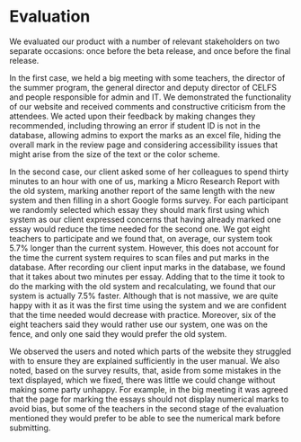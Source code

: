 Evaluation
==========
We evaluated our product with a number of relevant stakeholders on two separate occasions: once before the beta release, and once before the final release.

In the first case, we held a big meeting with some teachers, the director of the summer program, the general director and deputy director of CELFS and people responsible for admin and IT. We demonstrated the functionality of our website and received comments and constructive criticism from the attendees. We acted upon their feedback by making changes they recommended, including throwing an error if student ID is not in the database, allowing admins to export the marks as an excel file, hiding the overall mark in the review page and considering accessibility issues that might arise from the size of the text or the color scheme.

In the second case, our client asked some of her colleagues to spend thirty minutes to an hour with one of us, marking a Micro Research Report with the old system, marking another report of the same length with the new system and then filling in a short Google forms survey. For each participant we randomly selected which essay they should mark first using which system as our client expressed concerns that having already marked one essay would reduce the time needed for the second one. We got eight teachers to participate and we found that, on average, our system took 5.7% longer than the current system. However, this does not account for the time the current system requires to scan files and put marks in the database. After recording our client input marks in the database, we found that it takes about two minutes per essay. Adding that to the time it took to do the marking with the old system and recalculating, we found that our system is actually 7.5% faster. Although that is not massive, we are quite happy with it as it was the first time using the system and we are confident that the time needed would decrease with practice. Moreover, six of the eight teachers said they would rather use our system, one was on the fence, and only one said they would prefer the old system.

We observed the users and noted which parts of the website they struggled with to ensure they are explained sufficiently in the user manual. We also noted, based on the survey results, that, aside from some mistakes in the text displayed, which we fixed, there was little we could change without making some party unhappy. For example, in the big meeting it was agreed that the page for marking the essays should not display numerical marks to avoid bias, but some of the teachers in the second stage of the evaluation mentioned they would prefer to be able to see the numerical mark before submitting.
